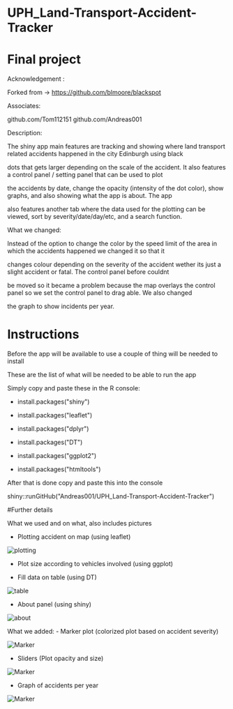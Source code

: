 # UPH_Land-Transport-Accident-Tracker
# Final project

Acknowledgement : 

Forked from -> https://github.com/blmoore/blackspot

Associates:

github.com/Tom112151
github.com/Andreas001


Description:

The shiny app main features are tracking and showing where land transport related accidents happened in the city Edinburgh using black

dots that gets larger depending on the scale of the accident. It also features a control panel / setting panel that can be used to plot 

the accidents by date, change the opacity (intensity of the dot color), show graphs, and also showing what the app is about. The app 

also features another tab where the data used for the plotting can be viewed, sort by severity/date/day/etc, and a search function.


What we changed:

Instead of the option to change the color by the speed limit of the area in which the accidents happened we changed it so that it

changes colour depending on the severity of the accident wether its just a slight accident or fatal. The control panel before couldnt

be moved so it became a problem because the map overlays the control panel so we set the control panel to drag able. We also changed

the graph to show incidents per year.


# Instructions

Before the app will be available to use a couple of thing will be needed to install


These are the list of what will be needed to be able to run the app

Simply copy and paste these in the R console:

- install.packages("shiny")

- install.packages("leaflet")

- install.packages("dplyr")

- install.packages("DT")

- install.packages("ggplot2")

- install.packages("htmltools")


After that is done copy and paste this into the console

shiny::runGitHub("Andreas001/UPH_Land-Transport-Accident-Tracker")

#Further details

What we used and on what, also includes pictures


- Plotting accident on map (using leaflet)

![plotting](https://raw.githubusercontent.com/Tom112151/blackspot/master/www/img/blak1.JPG)

- Plot size according to vehicles involved (using ggplot)

- Fill data on table (using DT)

![table](https://raw.githubusercontent.com/Tom112151/blackspot/master/blak3.JPG)

- About panel (using shiny)

![about](https://raw.githubusercontent.com/Tom112151/blackspot/master/blak2.JPG)

What we added: - Marker plot (colorized plot based on accident severity)

![Marker](https://raw.githubusercontent.com/Tom112151/blackspot/master/blak5.JPG)


- Sliders (Plot opacity and size)

![Marker](https://raw.githubusercontent.com/Tom112151/blackspot/master/blak4.JPG)

- Graph of accidents per year 

![Marker](https://raw.githubusercontent.com/Tom112151/blackspot/master/blak6.JPG)
